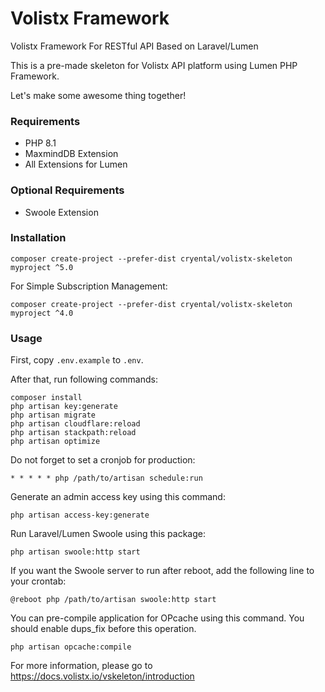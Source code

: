 # Volistx Framework
Volistx Framework For RESTful API Based on Laravel/Lumen

This is a pre-made skeleton for Volistx API platform using Lumen PHP Framework.

Let's make some awesome thing together!

### Requirements
- PHP 8.1
- MaxmindDB Extension
- All Extensions for Lumen

### Optional Requirements
- Swoole Extension

### Installation
```
composer create-project --prefer-dist cryental/volistx-skeleton myproject ^5.0
```

For Simple Subscription Management:
```
composer create-project --prefer-dist cryental/volistx-skeleton myproject ^4.0
```

### Usage
First, copy `.env.example` to `.env`.

After that, run following commands:

```
composer install
php artisan key:generate
php artisan migrate
php artisan cloudflare:reload
php artisan stackpath:reload
php artisan optimize
```

Do not forget to set a cronjob for production:
```
* * * * * php /path/to/artisan schedule:run
```

Generate an admin access key using this command:
```
php artisan access-key:generate
```

Run Laravel/Lumen Swoole using this package:

```
php artisan swoole:http start
```

If you want the Swoole server to run after reboot, add the following line to your crontab:

```
@reboot php /path/to/artisan swoole:http start
```

You can pre-compile application for OPcache using this command. You should enable dups_fix before this operation.

```
php artisan opcache:compile
```

For more information, please go to https://docs.volistx.io/vskeleton/introduction

